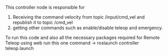 This controller node is responsible for

1. Receiving the command velocity from topic /input/cmd_vel and republish it to topic /cmd_vel
2. getting other commands such as enable/disable teleop and emergency.

To run this code and also all the necessary packages required for Remote Teleop using web
run this one command -> roslaunch controller teleop.launch